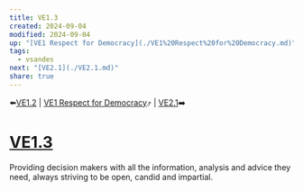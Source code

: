 ```yaml
---
title: VE1.3
created: 2024-09-04
modified: 2024-09-04
up: "[VE1 Respect for Democracy](./VE1%20Respect%20for%20Democracy.md)"
tags:
  - vsandes
next: "[VE2.1](./VE2.1.md)"
share: true
---
```

⬅️[VE1.2](./VE1.2.md) | [VE1 Respect for Democracy](./VE1%20Respect%20for%20Democracy.md)⤴️ | [VE2.1](./VE2.1.md)➡️
# [VE1.3](VE1.3.md)
Providing decision makers with all the information, analysis and advice they need, always striving to be open, candid and impartial.

